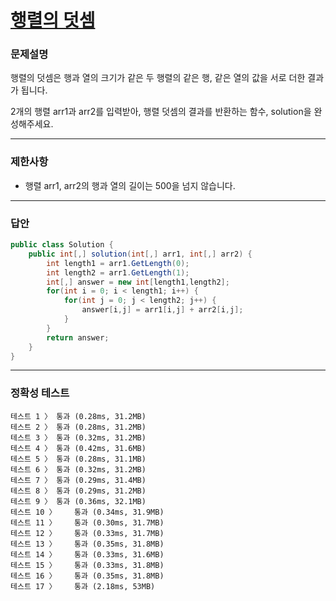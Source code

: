 # <a href="https://school.programmers.co.kr/learn/courses/30/lessons/12950">행렬의 덧셈</a>

### 문제설명

행렬의 덧셈은 행과 열의 크기가 같은 두 행렬의 같은 행, 같은 열의 값을 서로 더한 결과가 됩니다. 

2개의 행렬 arr1과 arr2를 입력받아, 행렬 덧셈의 결과를 반환하는 함수, solution을 완성해주세요.

***

### 제한사항

 - 행렬 arr1, arr2의 행과 열의 길이는 500을 넘지 않습니다.

***

### 답안
``` csharp
public class Solution {
    public int[,] solution(int[,] arr1, int[,] arr2) {
        int length1 = arr1.GetLength(0);
        int length2 = arr1.GetLength(1);
        int[,] answer = new int[length1,length2];
        for(int i = 0; i < length1; i++) {
            for(int j = 0; j < length2; j++) {
                answer[i,j] = arr1[i,j] + arr2[i,j];
            }
        }
        return answer;
    }
}
```

***

### 정확성 테스트
```
테스트 1 〉	통과 (0.28ms, 31.2MB)
테스트 2 〉	통과 (0.28ms, 31.2MB)
테스트 3 〉	통과 (0.32ms, 31.2MB)
테스트 4 〉	통과 (0.42ms, 31.6MB)
테스트 5 〉	통과 (0.28ms, 31.1MB)
테스트 6 〉	통과 (0.32ms, 31.2MB)
테스트 7 〉	통과 (0.29ms, 31.4MB)
테스트 8 〉	통과 (0.29ms, 31.2MB)
테스트 9 〉	통과 (0.36ms, 32.1MB)
테스트 10 〉	통과 (0.34ms, 31.9MB)
테스트 11 〉	통과 (0.30ms, 31.7MB)
테스트 12 〉	통과 (0.33ms, 31.7MB)
테스트 13 〉	통과 (0.35ms, 31.8MB)
테스트 14 〉	통과 (0.33ms, 31.6MB)
테스트 15 〉	통과 (0.33ms, 31.8MB)
테스트 16 〉	통과 (0.35ms, 31.8MB)
테스트 17 〉	통과 (2.18ms, 53MB)
```